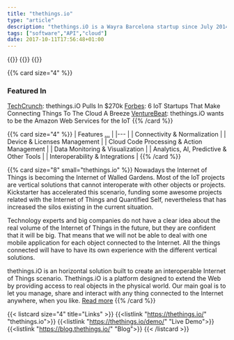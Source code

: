 ```yaml
---
title: "thethings.io"
type: "article"
description: "thethings.iO is a Wayra Barcelona startup since July 2014 that makes a back-end for Internet of Things. It allows companies to focus more on the product and less on the database and the underlying cloud platform."
tags: ["software","API","cloud"]
date: 2017-10-11T17:56:48+01:00
---
```


{{<card size="4" small="crunchbase" style="info">}}
{{<description>}}
{{</card>}}

{{% card size="4" %}}
### Featured In

[TechCrunch](https://techcrunch.com/2015/07/07/thethings-io/): thethings.iO Pulls In $270k
[Forbes](https://www.forbes.com/sites/janakirammsv/2015/04/13/6-iot-startups-that-make-connecting-things-to-the-cloud-a-breeze/): 6 IoT Startups That Make Connecting Things To The Cloud A Breeze
[VentureBeat](https://venturebeat.com/2015/02/11/thethings-io-wants-to-be-the-amazon-web-services-for-the-internet-of-things/): thethings.iO wants to be the Amazon Web Services for the IoT
{{% /card %}}

{{% card size="4" %}}
| Features [...](https://thethings.io/iot-dashboards-features/)      |
|---        |
| Connectivity & Normalization |
| Device & Licenses Management |
| Cloud Code Processing & Action Management |
| Data Monitoring & Visualization |
| Analytics, AI, Predictive & Other Tools |
| Interoperability & Integrations |
{{% /card %}}

{{% card size="8" small="thethings.io" %}}
Nowadays the Internet of Things is becoming the Internet of Walled Gardens. Most of the IoT projects are vertical solutions that cannot interoperate with other objects or projects. Kickstarter has accelerated this scenario, funding some awesome projects related with the Internet of Things and Quantified Self, nevertheless that has increased the silos existing in the current situation.

Technology experts and big companies do not have a clear idea about the real volume of the Internet of Things in the future, but they are confident that it will be big. That means that we will not be able to deal with one mobile application for each object connected to the Internet. All the things connected will have to have its own experience with the different vertical solutions.

thethings.iO is an horizontal solution built to create an interoperable Internet of Things scenario. Thethings.iO is a platform designed to extend the Web by providing access to real objects in the physical world. Our main goal is to let you manage, share and interact with any thing connected to the Internet anywhere, when you like. [Read more](https://blog.thethings.io/what-is-thethingsio/)
{{% /card %}}

{{< listcard size="4" title="Links" >}}
    {{<listlink "https://thethings.io/" "thethings.io">}}
    {{<listlink "https://thethings.io/demo/" "Live Demo">}}
    {{<listlink "https://blog.thethings.io/" "Blog">}}
{{< /listcard >}}